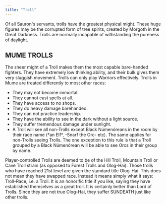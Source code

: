 ```yaml
---
title: "Troll"
---
```


Of all Sauron's servants, trolls have the greatest physical might. These
huge figures may be the corrupted form of tree spirits, created by
Morgoth in the Great Darkness. Trolls are normally incapable of
withstanding the pureness of daylight.

## MUME TROLLS

The sheer might of a Troll makes them the most capable bare-handed
fighters. They have extremely low thinking ability, and their bulk gives
them very sluggish movement. Trolls can only play Warriors effectively.
Trolls in Mume are treated differently to most other races:

- They may not become immortal.
- They cannot cast spells at all.
- They have access to no shops.
- They do heavy damage barehanded.
- They can not practice leadership.
- They have the ability to see in the dark without a light source.
- They suffer tremendous damage under sunlight.
- A Troll will see all non-Trolls except Black Númenóreans in the room
  by their race name (\*an Elf\*, -Snarf the Orc- etc). The same applies
  for non-Trolls seeing Trolls. The one exception to this rule is that a
  Troll grouped by a Black Númenórean will be able to see Orcs in their
  group by name.

Player-controlled Trolls are deemed to be of the Hill Troll, Mountain
Troll or Cave Troll strain (as opposed to Forest Trolls and Olog-Hai).
Those trolls who have reached 21st level are given the standard title
Olog-Hai. This does not mean they have swapped race. Instead it means
simply what it says: Troll-Race, i.e. a Troll. It is an honorific title
if you like, saying they have established themselves as a great troll.
It is certainly better than Lord of Trolls. Since they are not true
Olog-Hai, they suffer SUNDEATH just like other trolls.